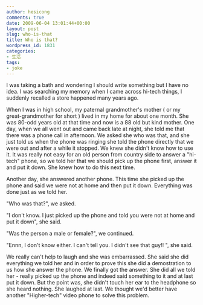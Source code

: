 ```yaml
---
author: hesicong
comments: true
date: 2009-06-04 13:01:44+00:00
layout: post
slug: who-is-that
title: Who is that?
wordpress_id: 1831
categories:
- 生活
tags:
- joke
---
```


I was taking a bath and wondering I should write something but I have no idea. I was searching my memory when I came across hi-tech things, I suddenly recalled a store happened many years ago.

When I was in high school, my paternal grandmother's mother ( or my great-grandmother for short ) lived in my home for about one month. She was 80-odd years old at that time and now is a 88 old but kind mother. One day, when we all went out and came back late at night, she told me that there was a phone call in afternoon. We asked she who was that, and she just told us when the phone was ringing she told the phone directly that we were out and after a while it stopped. We knew she didn't know how to use it. It was really not easy for an old person from country side to answer a "hi-tech" phone, so we told her that we should pick up the phone first, answer it and put it down. She knew how to do this next time.

Another day, she answered another phone. This time she picked up the phone and said we were not at home and then put it down. Everything was done just as we told her.

"Who was that?", we asked.

 "I don't know. I just picked up the phone and told you were not at home and put it down", she said.

 "Was the person a male or female?", we continued.

 "Ennn, I don't know either. I can't tell you. I didn't see that guy!! ", she said.

We really can't help to laugh and she was embarrassed. She said she did everything we told her and in order to prove this she did a demostration to us how she answer the phone. We finally got the answer. She did all we told her - really picked up the phone and indeed said something to it and at last put it down. But the point was, she didn't touch her ear to the headphone so she heard nothing. She laughed at last. We thought we'd better have another "Higher-tech" video phone to solve this problem.
